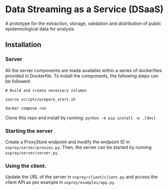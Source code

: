 # Data Streaming as a Service (DSaaS)

A prototype for the extraction, storage, validation and distribution of public epidemiological data for analysis.

## Installation

### Server

All the server components are made available within a series of dockerfiles provided in Dockerfile.
To install the components, the following steps can be followed:

```
# Build and create necessary volumes

source scripts/prepare_start.sh

docker compose run 

```


Clone this repo and install  by running:
`python -m pip install -e .[dev]`

### Starting the server

Create a ProxyStore endpoint and modify the endpoint ID in `osprey/server/proxies.py`. 
Then, the server can be started by running `osprey/server/server.py`.

### Using the client.

Update the URL of the server in `osprey/client/client.py` and access the client API as per example in `osprey/examples/app.py`.

